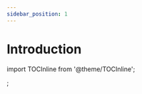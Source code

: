 ```yaml
---
sidebar_position: 1
---
```


# Introduction

import TOCInline from '@theme/TOCInline';

<TOCInline toc={toc} />;